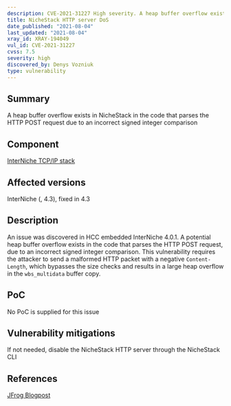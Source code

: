 ```yaml
---
description: CVE-2021-31227 High severity. A heap buffer overflow exists in NicheStack in the code that parses the HTTP POST request due to an incorrect signed integer comparison
title: NicheStack HTTP server DoS
date_published: "2021-08-04"
last_updated: "2021-08-04"
xray_id: XRAY-194049
vul_id: CVE-2021-31227
cvss: 7.5
severity: high
discovered_by: Denys Vozniuk
type: vulnerability
---
```

## Summary
A heap buffer overflow exists in NicheStack in the code that parses the HTTP POST request due to an incorrect signed integer comparison

## Component

[InterNiche TCP/IP stack](https://www.hcc-embedded.com/products/networking/tcpip-applications)

## Affected versions

InterNiche (, 4.3), fixed in 4.3

## Description

An issue was discovered in HCC embedded InterNiche 4.0.1. A potential heap buffer overflow exists in the code that parses the HTTP POST request, due to an incorrect signed integer comparison. This vulnerability requires the attacker to send a malformed HTTP packet with a negative `Content-Length`, which bypasses the size checks and results in a large heap overflow in the `wbs_multidata` buffer copy.

## PoC

No PoC is supplied for this issue

## Vulnerability mitigations

If not needed, disable the NicheStack HTTP server through the NicheStack CLI

## References

[JFrog Blogpost](https://jfrog.com/blog/infrahalt-14-new-security-vulnerabilities-found-in-nichestack/)
